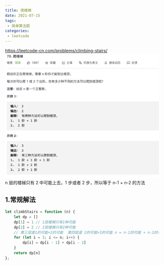 ```yaml
---
title: 爬楼梯
date: 2021-07-15
tags:
 - 简单算法题
categories:
 - leetcode
---
```


<https://leetcode-cn.com/problems/climbing-stairs/>
![ 爬楼梯](./img/70.jpg)
n 层的楼梯只有 2 中可能上去，1 步或者 2 步，所以等于 n-1 + n-2 的方法
## 1.常规解法
```js
let climbStairs = function (n) {
    let dp = []
    dp[1] = 1 // 1层楼梯只有1种可能
    dp[2] = 2 // 2层楼梯只有2种可能
    // 第三层是1的可能+2的可能  第四层是 2的可能+3的可能 n = n-1的可能 + n-2的可能
    for (let i = 3; i <= n; i++) {
        dp[i] = dp[i - 1] + dp[i - 2]
    }
    return dp[n]
};
```